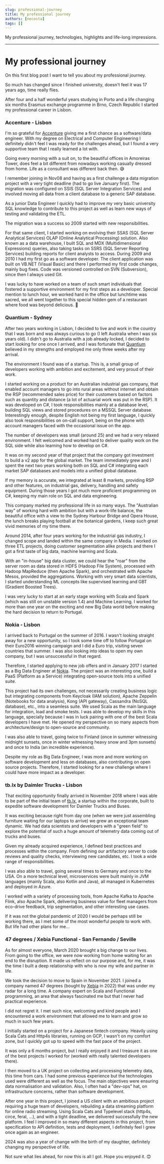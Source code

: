 ```yaml
---
slug: professional-journey
title: My professional journey
authors: [necosta]
tags: []
---
```


My professional journey, technologies, highlights and life-long impressions.

<!-- truncate -->

---

# My professional journey

On this first blog post I want to tell you about my professional journey.

So much has changed since I finished university, doesn't feel it was 17 years ago, time really flies.

After four and a half wonderful years studying in Porto and a life changing six months Erasmus exchange programme 
in Brno, Czech Republic I started my professional career in Lisbon.

### Accenture - Lisbon

I'm so grateful for [Accenture](https://www.accenture.com/pt-pt) giving me a first chance as a software/data engineer. 
With my degree on Electrical and Computer Engineering I definitely didn't feel I was ready for the challenges ahead, 
but I found a very supportive team that I really learned a lot with.

Going every morning with a suit on, to the beautiful offices in Amoreiras Tower, does feel a bit different from nowadays 
working casually dressed from home. Life as a consultant was different back then. 😅

I remember joining in Nov08 and having as a first challenge a data migration project with a very tight deadline (had to go live
January first). The migration was configured on SSIS (SQL Server Integration Services) and involved moving all data from 
a client database to a generic SAP database.

As a junior Data Engineer I quickly had to improve my very basic university SQL knowledge to contribute to this project 
as well as learn new ways of testing and validating the ETL.

The migration was a success so 2009 started with new responsibilities.

For that same client, I started working on evolving their SSAS (SQL Server Analytical Services) OLAP (Online Analytical Processing) solution.
Also known as a data warehouse, I built SQL and MDX (Multidimensional Expressions) queries, also taking tasks on 
SSRS (SQL Server Reporting Services) building reports for client analysts to access. 
During 2009 and 2010 I had my first go as a software developer. The client application was built on VB.NET (Visual Basic) and 
there I performed my first code changes, mainly bug fixes.
Code was versioned controlled on SVN (Subversion), since then I always used Git.

I was lucky to have worked on a team of such smart individuals that fostered a supportive environment for my first steps as a developer.
Special mention to lunch hour, we worked hard in the office but lunchtime was sacred, we all went together to this
special hidden gem of a restaurant where food was beyond delicious. 🤤

### Quantium - Sydney

After two years working in Lisbon, I decided to live and work in the country that I was born and was always curious to go 
(I left Australia when I was six years old). I didn't go to Australia with a job already locked, I decided to start 
looking for one once I arrived, and I was fortunate that [Quantium](http://www.quantium.com/) believed in my strengths 
and employed me only three weeks after my arrival.

The environment I found was of a startup. This is, a small group of developers working with ambition and excitement, 
and very proud of their work.

I started working on a product for an Australian industrial gas company, that enabled account managers to go into rural 
areas without internet and obtain the RSP (recommended sales price) for their customers based on factors such as quantity and 
distance (a lot of actuarial work was put in the RSP).
It was developed on C#, I took responsibilities mainly at a database level, building SQL views and stored procedures 
on a MSSQL Server database. Interestingly enough, despite English not being my first language, I quickly also took responsibilities 
on on-call support, being on the phone with account managers faced with the occasional issue on the app.

The number of developers was small (around 25) and we had a very relaxed environment.
I felt welcomed and worked hard to deliver quality work on the SQL side while also learning how to develop on C#.

It was on my second year of that project that the company got investment to build a v2 app for the global market.
The team immediately grew and I spent the next two years working both on SQL and C# integrating each market SAP databases 
and models into a unified global database.

If my memory is accurate, we integrated at least 8 markets, providing RSP and other features, on industrial gas, delivery, handling and safety equipment.
During those years I got much more proficient programming on C#, keeping my main role on SQL and data engineering.

This company marked my professional life in so many ways. The "Australian way" of working hard with ambition but with a 
work-life balance, the beautiful office with a view to the Sydney Harbour Bridge and Opera House, the lunch breaks playing football at
the botanical gardens, I keep such great vivid memories of my time there.

Around 2014, after four years working for the industrial gas industry, I changed scope and landed within the same company 
in Media. I worked on three ETL projects, doing customer segmentation alike projects and there I got a first taste of big data, machine learning
and Scala.

With an "in-house" big data cluster, we could hear the "roar" from the server room as data stored in HDFS (Hadoop File System),
processed with Hadoop MapReduce (then Apache Spark), and orchestrated with Apache Mesos, provided the aggregations. 
Working with very smart data scientists, I started understanding ML concepts like supervised learning and GBT (Gradient Boosted Trees).

I was very lucky to start at an early stage working with Scala and Spark (which was still on unstable version 1.4) and Machine Learning.
I worked for more than one year on the exciting and new Big Data world before making the hard decision to return to Portugal.

### Nokia - Lisbon

I arrived back to Portugal on the summer of 2016. 
I wasn't looking straight away for a new opportunity, so I took some time off to follow Portugal on their Euro2016 winning campaign
and I did a Euro trip, visiting seven countries that summer.
I was also looking into ideas to open my own company, but I was unsuccessful in that regard.

Therefore, I started applying to new job offers and in January 2017 I started as a Big Data Engineer at [Nokia](https://www.nokia.com/).
The project was an interesting one, build a PaaS (Platform as a Service) integrating open-source tools into a unified suite.

This project had its own challenges, not necessarily creating business logic but integrating components from Keycloak (IAM solution), 
Apache Zeppelin (Notebooks for data analysis), Kong (API gateway), Cassandra (NoSQL database), etc., into a seamless suite. 
We used Scala as the main language for integration, load and smoke tests. 
I was able to develop my skills in this language, specially because I was in luck pairing with one 
of the best Scala developers I have met. He opened my perspective on so many aspects from architecture/design to open-source and community.

I was also able to travel, going twice to Finland (once in summer witnessing midnight sunsets, once in winter witnessing heavy snow and 3pm sunsets) 
and once to India (an incredible experience).

Despite my role as Big Data Engineer, I was more and more working on software development and less on databases, also contributing
on open source projects. Therefore, I started looking for a new challenge where I could have more impact as a developer.

### tb.lx by Daimler Trucks - Lisbon

That exciting opportunity finally arrived in November 2018 where I was able to be part of the initial team of [tb.lx](https://www.tblx.io/), 
a startup within the corporate, built to expedite software development for Daimler Trucks and Buses.

It was exciting because right from day one (when we were just assembling furniture waiting for our laptops to arrive) 
we grew an exceptional team dynamic.
We had data scientists and developers with a "green field" to explore the potential of such a huge amount of telemetry data coming out of trucks and buses.

Given my already acquired experience, I defined best practices and processes within the company. 
From defining our artifactory server to code reviews and quality checks, interviewing new candidates, etc. I took a wide range of responsibilities.

I was also able to travel, going several times to Germany and once to the USA.
On a more technical level, microservices were built mainly in JVM languages (mainly Scala, also Kotlin and Java), all managed in Kubernetes and deployed in Azure.

I worked with a variety of processing tools, from Apache Kafka to Apache Flink, also Apache Spark, delivering business value 
for fleet managers from eco-drive feedback, trip segmentation, and other interesting use cases.

If it was not the global pandemic of 2020 I would be perhaps still be working there, as I met some of the most wonderful people
to work with. But life had other plans for me...

### 47 degrees / Xebia Functional - San Fernando / Seville

As for almost everyone, March 2020 brought a big change to our lives. From going to the office, we were now working from 
home waiting for an end to the disruption. It made us reflect on our purpose and, for me, it was the time I built a deep
relationship with who is now my wife and partner in life.

We took the decision to move to Spain in November 2021. I joined a company named 47 degrees (bought by [Xebia](https://xebia.com/) in 2022) 
that was under my radar for a long time. A company expert on Scala and Functional programming, 
an area that always fascinated me but that I never had practical experience.

I did not regret it. I met such nice, welcoming and kind people and I encountered a work environment that allowed me to 
learn and grow so much in such few years.

I initially started on a project for a Japanese fintech company. Heavily using Scala Cats and Http4s libraries, running on GCP,
I wasn't on my comfort zone, but I quickly got up to speed with the fast pace of the project. 

It was only a 6 months project, but I really enjoyed it and I treasure it as one of the best projects I worked for (worked 
with really talented developers there). 

I then moved to a UK project on collecting and processing telemetry data, this time from cars. 
I had some previous experience but the technologies used were different as well as the focus. The main objectives were 
ensuring data normalisation and validation. Also, I often had a "dev-ops" hat, on infrastructure concerns, 
rather than software development.

After one year in this project, I joined a US client with an ambitious project requiring a huge team of developers, 
rebuilding a data streaming platform for online radio streaming. 
Using Scala Cats and Typelevel stack (http4s, circe, feral, ...), and with a tight deadline, 
we delivered successfully the new platform.
I feel I improved in so many different aspects in this project, from specification to API definition, tests and deployment, 
I definitely feel I grew once again as an engineer.

2024 was also a year of change with the birth of my daughter, definitely changing my perspective of life.

Not sure what lies ahead, for now this is all I got. Hope you enjoyed it. 😊

